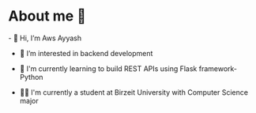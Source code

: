 <H1>About me 📌</H1>
- 👋 Hi, I’m Aws Ayyash

- 👀 I’m interested in backend development 

- 📌 I'm currently learning to build REST APIs using Flask framework-Python 

- 💁‍♂️ I'm currently a student at Birzeit University with Computer Science major

<!---
AwsAyyash/AwsAyyash is a ✨ special ✨ repository because its `README.md` (this file) appears on your GitHub profile.
You can click the Preview link to take a look at your changes.
--->
